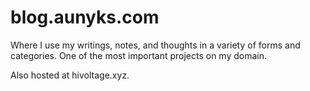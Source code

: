 # blog.aunyks.com
Where I use my writings, notes, and thoughts in a variety of forms and categories. One of 
the most important projects on my domain.
  

Also hosted at hivoltage.xyz.